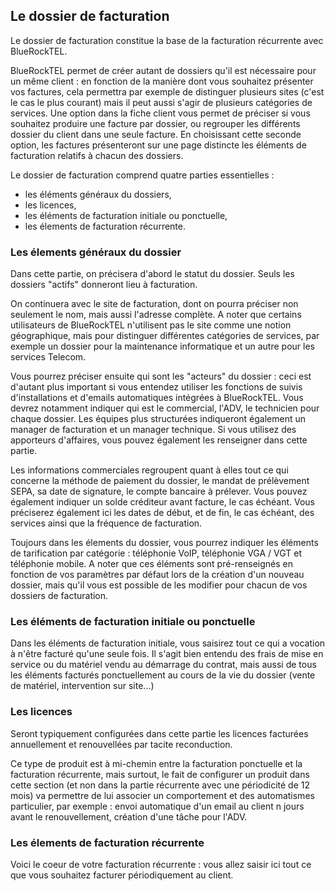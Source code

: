 ## Le dossier de facturation

Le dossier de facturation constitue la base de la facturation récurrente avec BlueRockTEL.

BlueRockTEL permet de créer autant de dossiers qu'il est nécessaire pour un même client : en fonction de la manière dont vous souhaitez présenter vos factures, cela permettra par exemple de distinguer plusieurs sites (c'est le cas le plus courant) mais il peut aussi s'agir de plusieurs catégories de services. Une option dans la fiche client vous permet de préciser si vous souhaitez produire une facture par dossier, ou regrouper les différents dossier du client dans une seule facture. En choisissant cette seconde option, les factures présenteront sur une page distincte les éléments de facturation relatifs à chacun des dossiers.

Le dossier de facturation comprend quatre parties essentielles : 
- les éléments généraux du dossiers, 
- les licences,
- les éléments de facturation initiale ou ponctuelle,
- les élements de facturation récurrente.

### Les élements généraux du dossier

Dans cette partie, on précisera d'abord le statut du dossier. Seuls les dossiers "actifs" donneront lieu à facturation.

On continuera avec le site de facturation, dont on pourra préciser non seulement le nom, mais aussi l'adresse complète. A noter que certains utilisateurs de BlueRockTEL n'utilisent pas le site comme une notion géographique, mais pour distinguer différentes catégories de services, par exemple un dossier pour la maintenance informatique et un autre pour les services Telecom.

Vous pourrez préciser ensuite qui sont les "acteurs" du dossier : ceci est d'autant plus important si vous entendez utiliser les fonctions de suivis d'installations et d'emails automatiques intégrées à BlueRockTEL. Vous devrez notamment indiquer qui est le commercial, l'ADV, le technicien pour chaque dossier. Les équipes plus structurées indiqueront également un manager de facturation et un manager technique. Si vous utilisez des apporteurs d'affaires, vous pouvez également les renseigner dans cette partie.

Les informations commerciales regroupent quant à elles tout ce qui concerne la méthode de paiement du dossier, le mandat de prélèvement SEPA, sa date de signature, le compte bancaire à prélever. Vous pouvez également indiquer un solde créditeur avant facture, le cas échéant. Vous préciserez également ici les dates de début, et de fin, le cas échéant, des services ainsi que la fréquence de facturation.

Toujours dans les élements du dossier, vous pourrez indiquer les éléments de tarification par catégorie : téléphonie VoIP, téléphonie VGA / VGT et téléphonie mobile. A noter que ces éléments sont pré-renseignés en fonction de vos paramètres par défaut lors de la création d'un nouveau dossier, mais qu'il vous est possible de les modifier pour chacun de vos dossiers de facturation.

### Les éléments de facturation initiale ou ponctuelle

Dans les éléments de facturation initiale, vous saisirez tout ce qui a vocation à n'être facturé qu'une seule fois. Il s'agit bien entendu des frais de mise en service ou du matériel vendu au démarrage du contrat, mais aussi de tous les éléments facturés ponctuellement au cours de la vie du dossier (vente de matériel, intervention sur site...)

### Les licences 
Seront typiquement configurées dans cette partie les licences facturées annuellement et renouvellées par tacite reconduction.

Ce type de produit est à mi-chemin entre la facturation ponctuelle et la facturation récurrente, mais surtout, le fait de configurer un produit dans cette section (et non dans la partie récurrente avec une périodicité de 12 mois) va permettre de lui associer un comportement et des automatismes particulier, par exemple : envoi automatique d'un email au client n jours avant le renouvellement, création d'une tâche pour l'ADV.

### Les élements de facturation récurrente

Voici le coeur de votre facturation récurrente : vous allez saisir ici tout ce que vous souhaitez facturer périodiquement au client.